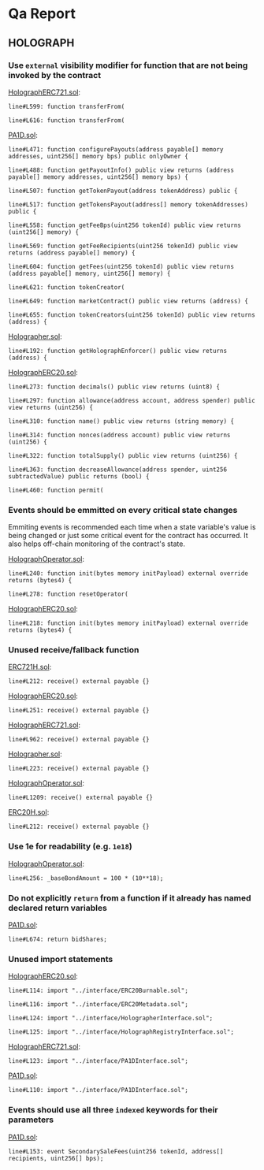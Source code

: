 # Qa Report

## HOLOGRAPH

### Use `external` visibility modifier for function that are not being invoked by the contract

[HolographERC721.sol](https://github.com/code-423n4/2022-10-holograph/tree/main/contracts/enforcer/HolographERC721.sol):

```solidity
line#L599: function transferFrom(

line#L616: function transferFrom(
```

[PA1D.sol](https://github.com/code-423n4/2022-10-holograph/tree/main/contracts/enforcer/PA1D.sol):

```solidity
line#L471: function configurePayouts(address payable[] memory addresses, uint256[] memory bps) public onlyOwner {

line#L488: function getPayoutInfo() public view returns (address payable[] memory addresses, uint256[] memory bps) {

line#L507: function getTokenPayout(address tokenAddress) public {

line#L517: function getTokensPayout(address[] memory tokenAddresses) public {

line#L558: function getFeeBps(uint256 tokenId) public view returns (uint256[] memory) {

line#L569: function getFeeRecipients(uint256 tokenId) public view returns (address payable[] memory) {

line#L604: function getFees(uint256 tokenId) public view returns (address payable[] memory, uint256[] memory) {

line#L621: function tokenCreator(

line#L649: function marketContract() public view returns (address) {

line#L655: function tokenCreators(uint256 tokenId) public view returns (address) {
```

[Holographer.sol](https://github.com/code-423n4/2022-10-holograph/tree/main/contracts/enforcer/Holographer.sol):

```solidity
line#L192: function getHolographEnforcer() public view returns (address) {
```

[HolographERC20.sol](https://github.com/code-423n4/2022-10-holograph/tree/main/contracts/enforcer/HolographERC20.sol):

```solidity
line#L273: function decimals() public view returns (uint8) {

line#L297: function allowance(address account, address spender) public view returns (uint256) {

line#L310: function name() public view returns (string memory) {

line#L314: function nonces(address account) public view returns (uint256) {

line#L322: function totalSupply() public view returns (uint256) {

line#L363: function decreaseAllowance(address spender, uint256 subtractedValue) public returns (bool) {

line#L460: function permit(
```

### Events should be emmitted on every critical state changes

Emmiting events is recommended each time when a state variable's value is being changed or just some critical event for the contract has occurred. It also helps off-chain monitoring of the contract's state.

[HolographOperator.sol](https://github.com/code-423n4/2022-10-holograph/tree/main/contracts/HolographOperator.sol):

```solidity
line#L240: function init(bytes memory initPayload) external override returns (bytes4) {

line#L278: function resetOperator(
```

[HolographERC20.sol](https://github.com/code-423n4/2022-10-holograph/tree/main/contracts/enforcer/HolographERC20.sol):

```solidity
line#L218: function init(bytes memory initPayload) external override returns (bytes4) {
```

### Unused receive/fallback function

[ERC721H.sol](https://github.com/code-423n4/2022-10-holograph/tree/main/contracts/abstract/ERC721H.sol):

```solidity
line#L212: receive() external payable {}
```

[HolographERC20.sol](https://github.com/code-423n4/2022-10-holograph/tree/main/contracts/enforcer/HolographERC20.sol):

```solidity
line#L251: receive() external payable {}
```

[HolographERC721.sol](https://github.com/code-423n4/2022-10-holograph/tree/main/contracts/enforcer/HolographERC721.sol):

```solidity
line#L962: receive() external payable {}
```

[Holographer.sol](https://github.com/code-423n4/2022-10-holograph/tree/main/contracts/enforcer/Holographer.sol):

```solidity
line#L223: receive() external payable {}
```

[HolographOperator.sol](https://github.com/code-423n4/2022-10-holograph/tree/main/contracts/HolographOperator.sol):

```solidity
line#L1209: receive() external payable {}
```

[ERC20H.sol](https://github.com/code-423n4/2022-10-holograph/tree/main/contracts/abstract/ERC20H.sol):

```solidity
line#L212: receive() external payable {}
```

### Use 1e<decimals> for readability (e.g. `1e18`)

[HolographOperator.sol](https://github.com/code-423n4/2022-10-holograph/tree/main/contracts/HolographOperator.sol):

```solidity
line#L256: _baseBondAmount = 100 * (10**18);
```

### Do not explicitly `return` from a function if it already has named declared return variables

[PA1D.sol](https://github.com/code-423n4/2022-10-holograph/tree/main/contracts/enforcer/PA1D.sol):

```solidity
line#L674: return bidShares;
```

### Unused import statements

[HolographERC20.sol](https://github.com/code-423n4/2022-10-holograph/tree/main/contracts/enforcer/HolographERC20.sol):

```solidity
line#L114: import "../interface/ERC20Burnable.sol";

line#L116: import "../interface/ERC20Metadata.sol";

line#L124: import "../interface/HolographerInterface.sol";

line#L125: import "../interface/HolographRegistryInterface.sol";
```

[HolographERC721.sol](https://github.com/code-423n4/2022-10-holograph/tree/main/contracts/enforcer/HolographERC721.sol):

```solidity
line#L123: import "../interface/PA1DInterface.sol";
```

[PA1D.sol](https://github.com/code-423n4/2022-10-holograph/tree/main/contracts/enforcer/PA1D.sol):

```solidity
line#L110: import "../interface/PA1DInterface.sol";
```

### Events should use all three `indexed` keywords for their parameters

[PA1D.sol](https://github.com/code-423n4/2022-10-holograph/tree/main/contracts/enforcer/PA1D.sol):

```solidity
line#L153: event SecondarySaleFees(uint256 tokenId, address[] recipients, uint256[] bps);
```

